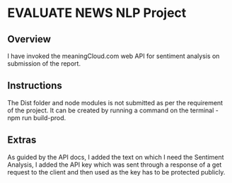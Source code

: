 # EVALUATE NEWS NLP Project

## Overview
I have invoked the meaningCloud.com web API for sentiment analysis on submission of the report.

## Instructions
The Dist folder and node modules is not submitted as per the requirement of the project. It can be created by running a command on the terminal - npm run build-prod.

## Extras
As guided by the API docs, I added the text on which I need the Sentiment Analysis, I added the API key which was sent through a response of a get request to the client and then used as the key has to be protected publicly.

